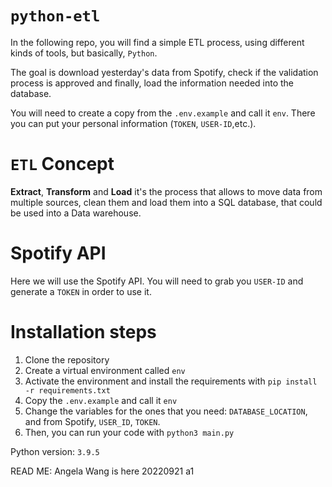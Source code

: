 # `python-etl`

In the following repo, you will find a simple ETL process, using different kinds of tools, but basically, `Python`.

The goal is download yesterday's data from Spotify, check if the validation process is approved and finally, load the information needed into the database.

You will need to create a copy from the `.env.example` and call it `env`. There you can put your personal information (`TOKEN`, `USER-ID`,etc.). 

# `ETL` Concept
**Extract**, **Transform** and **Load** it's the process that allows to move data from multiple sources, clean them and load them into a SQL database, that could be used into a Data warehouse.

# Spotify API
Here we will use the Spotify API. You will need to grab you `USER-ID` and generate a `TOKEN` in order to use it. 

# Installation steps
1. Clone the repository
1. Create a virtual environment called `env`
1. Activate the environment and install the requirements with `pip install -r requirements.txt`
1. Copy the `.env.example` and call it `env`
1. Change the variables for the ones that you need: `DATABASE_LOCATION`, and from Spotify, `USER_ID`, `TOKEN`.
1. Then, you can run your code with `python3 main.py`

Python version: `3.9.5`

READ ME: Angela Wang is here 20220921 a1
